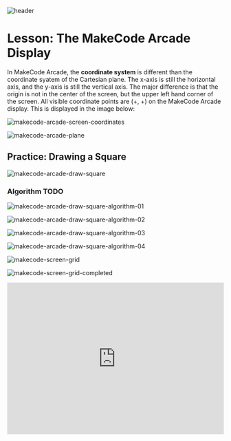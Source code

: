 ![header](assets/header.png)

# Lesson: The MakeCode Arcade Display

In MakeCode Arcade, the **coordinate system** is different than the coordinate syatem of the Cartesian plane. The x-axis is still the horizontal axis, and the y-axis is still the vertical axis. The major difference is that the origin is not in the center of the screen, but the upper left hand corner of the screen. All visible coordinate points are (+, +) on the MakeCode Arcade display. This is displayed in the image below:

![makecode-arcade-screen-coordinates](assets/makecode-arcade-screen-coordinates.png)





![makecode-arcade-plane](assets/makecode-arcade-plane.png)

## Practice: Drawing a Square

![makecode-arcade-draw-square](assets/makecode-arcade-draw-square.png)

### Algorithm TODO

![makecode-arcade-draw-square-algorithm-01](assets/makecode-arcade-draw-square-algorithm-01.png)



![makecode-arcade-draw-square-algorithm-02](assets/makecode-arcade-draw-square-algorithm-02.png)



![makecode-arcade-draw-square-algorithm-03](assets/makecode-arcade-draw-square-algorithm-03.png)



![makecode-arcade-draw-square-algorithm-04](assets/makecode-arcade-draw-square-algorithm-04.png)



![makecode-screen-grid](assets/makecode-screen-grid.png)



![makecode-screen-grid-completed](assets/makecode-screen-grid-completed.png)

<div style="position:relative;height:0;padding-bottom:70%;overflow:hidden;"><iframe style="position:absolute;top:0;left:0;width:100%;height:100%;" src="https://arcade.makecode.com/#pub:S11419-05415-57671-83863" frameborder="0" sandbox="allow-popups allow-forms allow-scripts allow-same-origin"></iframe></div>

